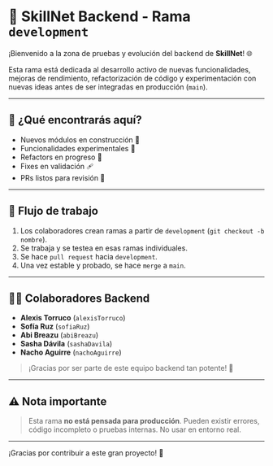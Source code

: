 # 🚧 SkillNet Backend - Rama `development`

¡Bienvenido a la zona de pruebas y evolución del backend de **SkillNet**! 🌐

Esta rama está dedicada al desarrollo activo de nuevas funcionalidades, mejoras de rendimiento, refactorización de código y experimentación con nuevas ideas antes de ser integradas en producción (`main`).

---

## 📌 ¿Qué encontrarás aquí?

- Nuevos módulos en construcción 🧱
- Funcionalidades experimentales 🧪
- Refactors en progreso 🔧
- Fixes en validación 🩹
- PRs listos para revisión 🚀

---

## 🔁 Flujo de trabajo

1. Los colaboradores crean ramas a partir de `development` (`git checkout -b nombre`).
2. Se trabaja y se testea en esas ramas individuales.
3. Se hace `pull request` hacia `development`.
4. Una vez estable y probado, se hace `merge` a `main`.

---

## 👨‍💻 Colaboradores Backend

- **Alexis Torruco** (`alexisTorruco`)
- **Sofía Ruz** (`sofiaRuz`)
- **Abi Breazu** (`abiBreazu`)
- **Sasha Dávila** (`sashaDavila`)
- **Nacho Aguirre** (`nachoAguirre`)

> ¡Gracias por ser parte de este equipo backend tan potente! 💪

---

## ⚠️ Nota importante

> Esta rama **no está pensada para producción**. Pueden existir errores, código incompleto o pruebas internas. No usar en entorno real.

---

¡Gracias por contribuir a este gran proyecto! 🚀
